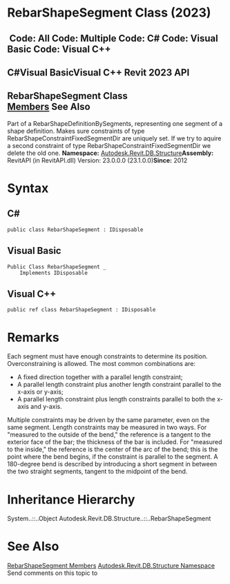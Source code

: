 # RebarShapeSegment Class (2023)

﻿
 Code: All Code: Multiple Code: C# Code: Visual Basic Code: Visual C++   
---  
C#Visual BasicVisual C++
Revit 2023 API  
---  
RebarShapeSegment Class  
[Members](3ed1c54c-382c-3d3b-cbda-47568c13ac76.md "RebarShapeSegment Members") See Also  
---  
Part of a RebarShapeDefinitionBySegments, representing one segment of a shape definition. Makes sure constraints of type RebarShapeConstraintFixedSegmentDir are uniquely set. If we try to aquire a second constraint of type RebarShapeConstraintFixedSegmentDir we delete the old one. 
**Namespace:** [Autodesk.Revit.DB.Structure](d586b341-f687-9d90-e96d-255806b7d4fc.md "Autodesk.Revit.DB.Structure Namespace")**Assembly:** RevitAPI (in RevitAPI.dll) Version: 23.0.0.0 (23.1.0.0)**Since:** 2012 
# Syntax
C#  
---  
```text
public class RebarShapeSegment : IDisposable
```
  
Visual Basic  
---  
```text
Public Class RebarShapeSegment _
	Implements IDisposable
```
  
Visual C++  
---  
```text
public ref class RebarShapeSegment : IDisposable
```
  
# Remarks
Each segment must have enough constraints to determine its position. Overconstraining is allowed. The most common combinations are: 
  * A fixed direction together with a parallel length constraint; 
  * A parallel length constraint plus another length constraint parallel to the x-axis or y-axis; 
  * A parallel length constraint plus length constraints parallel to both the x-axis and y-axis. 

Multiple constraints may be driven by the same parameter, even on the same segment. 
Length constraints may be measured in two ways. For "measured to the outside of the bend," the reference is a tangent to the exterior face of the bar; the thickness of the bar is included. For "measured to the inside," the reference is the center of the arc of the bend; this is the point where the bend begins, if the constraint is parallel to the segment. 
A 180-degree bend is described by introducing a short segment in between the two straight segments, tangent to the midpoint of the bend. 
# Inheritance Hierarchy
System..::..Object Autodesk.Revit.DB.Structure..::..RebarShapeSegment
# See Also
[RebarShapeSegment Members](3ed1c54c-382c-3d3b-cbda-47568c13ac76.md "RebarShapeSegment Members")
[Autodesk.Revit.DB.Structure Namespace](d586b341-f687-9d90-e96d-255806b7d4fc.md "Autodesk.Revit.DB.Structure Namespace")
Send comments on this topic to 